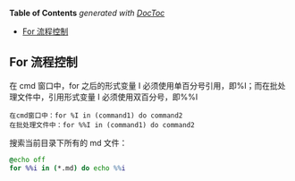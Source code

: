 <!-- START doctoc generated TOC please keep comment here to allow auto update -->
<!-- DON'T EDIT THIS SECTION, INSTEAD RE-RUN doctoc TO UPDATE -->
**Table of Contents**  *generated with [DocToc](https://github.com/thlorenz/doctoc)*

- [For 流程控制](#for-%E6%B5%81%E7%A8%8B%E6%8E%A7%E5%88%B6)

<!-- END doctoc generated TOC please keep comment here to allow auto update -->

## For 流程控制

在 cmd 窗口中，for 之后的形式变量 I 必须使用单百分号引用，即%I；而在批处理文件中，引用形式变量 I 必须使用双百分号，即%%I

```
在cmd窗口中：for %I in (command1) do command2
在批处理文件中：for %%I in (command1) do command2
```

搜索当前目录下所有的 md 文件：

```bat
@echo off
for %%i in (*.md) do echo %%i
```
